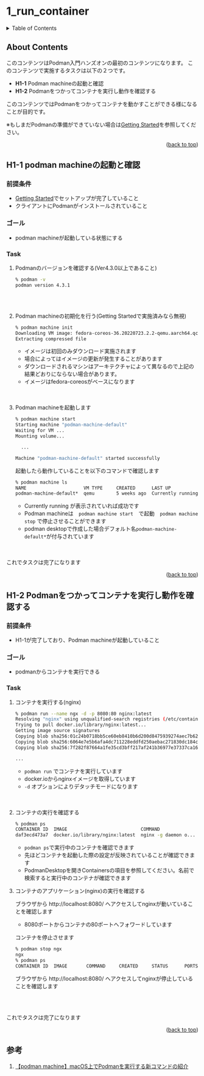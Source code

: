 # 1_run_container

<a name="readme-top"></a>

<details>
  <summary>Table of Contents</summary>
  <ol>
    <li><a href="#about-contents">About Contents</a></li>
    <li><a href="#h1-1-podman-machineの起動と確認">H1-1 Podman Machine起動</a></li>
    <li><a href="#h1-2-podmanをつかってコンテナを実行し動作を確認する">H1-2 Podmanをつかってコンテナを実行し動作を確認する</a></li>
  </ol>
</details>



<!-- ABOUT CONTENTS -->
## About Contents
このコンテンツはPodman入門ハンズオンの最初のコンテンツになります。
このコンテンツで実施するタスクは以下の２つです。
* **H1-1** Podman machineの起動と確認
* **H1-2** Podmanをつかってコンテナを実行し動作を確認する

このコンテンツではPodmanをつかってコンテナを動かすことができる様になることが目的です。

※もしまだPodmanの準備ができていない場合は[Getting Started](../README.md#getting-started)を参照してください。


<p align="right">(<a href="#readme-top">back to top</a>)</p>



<!-- H1-1 -->
## H1-1 podman machineの起動と確認

### **前提条件**

* [Getting Started](../README.md#getting-started)でセットアップが完了していること
* クライアントにPodmanがインストールされていること

### **ゴール**

* podman machineが起動している状態にする

### **Task**

1. Podmanのバージョンを確認する(Ver4.3.0以上であること)

      ```sh
      % podman -v
      podman version 4.3.1
      ```

      <br/>
      <br/>

2. Podman machineの初期化を行う(Getting Startedで実施済みなら無視)

      ```sh
      % podman machine init
      Downloading VM image: fedora-coreos-36.20220723.2.2-qemu.aarch64.qcow2.xz: done
      Extracting compressed file
      ```
      * イメージは初回のみダウンロード実施されます
      * 場合によってはイメージの更新が発生することがあります
      * ダウンロードされるマシンはアーキテクチャによって異なるので上記の結果どおりにならない場合があります。  
      * イメージはfedora-coreosがベースになります

      <br/>
      <br/>

3. Podman machineを起動します
      ```sh
      % podman machine start
      Starting machine "podman-machine-default"
      Waiting for VM ...
      Mounting volume...

        ...

      Machine "podman-machine-default" started successfully
      ```
      起動したら動作していることを以下のコマンドで確認します
      ```sh
      % podman machine ls
      NAME                     VM TYPE     CREATED      LAST UP            CPUS        MEMORY      DISK SIZE
      podman-machine-default*  qemu        5 weeks ago  Currently running  1           2.147GB     107.4GB
      ```
      * Currently running が表示されていれば成功です
      * Podman machineは　`podman machine start`　で起動　`podman machine stop` で停止させることができます
      * podman desktopで作成した場合デフォルト名`podman-machine-default*`が付与されています

      <br/>
      <br/>
  
これでタスクは完了になります

<p align="right">(<a href="#readme-top">back to top</a>)</p>


<!-- H1-1 -->
## H1-2 Podmanをつかってコンテナを実行し動作を確認する

### **前提条件**

* H1-1が完了しており、Podman machineが起動していること

### **ゴール**

* podmanからコンテナを実行できる

### **Task**

1. コンテナを実行する(nginx)

    ```sh
    % podman run --name ngx -d -p 8080:80 nginx:latest
    Resolving "nginx" using unqualified-search registries (/etc/containers/registries.conf.d/999-podman-machine.conf)
    Trying to pull docker.io/library/nginx:latest...
    Getting image source signatures
    Copying blob sha256:01c24b0718bb5ce60eb8410b6d200d8475939274aec7b62ba076de26c93821c7
    Copying blob sha256:6064e7e5b6afa4dc711228eddfd250aebac271830dc184c400ce640020bc2cb0
    Copying blob sha256:7f282f87664a1fe35cd3bff217af241b36977e37337ca16cb99799186caa46f1

    ...

    ```
    * `podman run` でコンテナを実行しています
    * docker.ioからnginxイメージを取得しています
    * `-d` オプションによりデタッチモードになります

    <br/>
    <br/>


2. コンテナの実行を確認する
    ```sh
    % podman ps 
    CONTAINER ID  IMAGE                           COMMAND               CREATED      STATUS          PORTS                 NAMES
    daf3ecd473a7  docker.io/library/nginx:latest  nginx -g daemon o...  3 hours ago  Up 3 hours ago  0.0.0.0:8080->80/tcp  ngx
    ```
    * `podman ps`で実行中のコンテナを確認できます
    * 先ほどコンテナを起動した際の設定が反映されていることが確認できます
    * PodmanDesktopを開きContainersの項目を参照してください。名前で検索すると実行中のコンテナが確認できます


3. コンテナのアプリケーション(nginx)の実行を確認する
    
    ブラウザから http://localhost:8080/ へアクセスしてnginxが動いていることを確認します

    * 8080ポートからコンテナの80ポートへフォワードしています
    
    コンテナを停止させます
    ```sh
    % podman stop ngx
    ngx
    % podman ps      
    CONTAINER ID  IMAGE       COMMAND     CREATED     STATUS      PORTS       NAMES
    ```
    ブラウザから http://localhost:8080/ へアクセスしてnginxが停止していることを確認します

      <br/>
      <br/>

これでタスクは完了になります


<p align="right">(<a href="#readme-top">back to top</a>)</p>


## 参考

1. [【podman machine】macOS上でPodmanを実行する新コマンドの紹介](https://rheb.hatenablog.com/entry/podman-machine)



